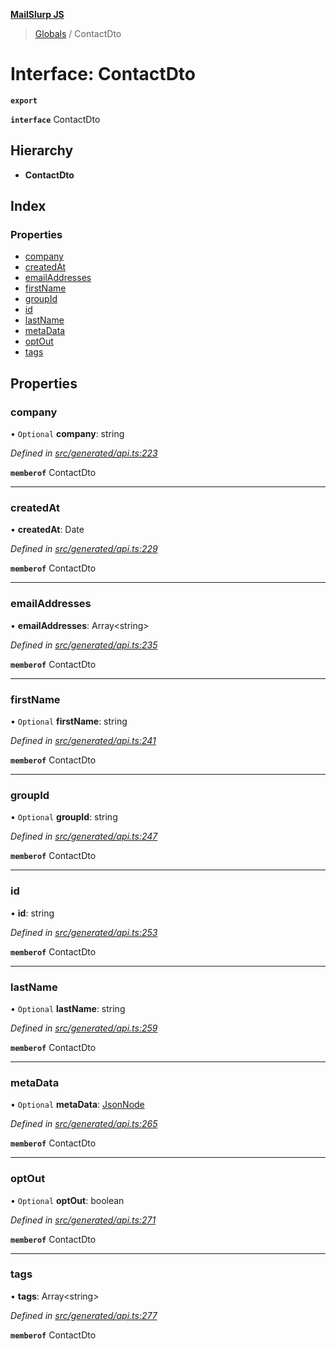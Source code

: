 **[MailSlurp JS](../README.md)**

> [Globals](../README.md) / ContactDto

# Interface: ContactDto

**`export`** 

**`interface`** ContactDto

## Hierarchy

* **ContactDto**

## Index

### Properties

* [company](contactdto.md#company)
* [createdAt](contactdto.md#createdat)
* [emailAddresses](contactdto.md#emailaddresses)
* [firstName](contactdto.md#firstname)
* [groupId](contactdto.md#groupid)
* [id](contactdto.md#id)
* [lastName](contactdto.md#lastname)
* [metaData](contactdto.md#metadata)
* [optOut](contactdto.md#optout)
* [tags](contactdto.md#tags)

## Properties

### company

• `Optional` **company**: string

*Defined in [src/generated/api.ts:223](https://github.com/mailslurp/mailslurp-client/blob/f5ab9d3/src/generated/api.ts#L223)*

**`memberof`** ContactDto

___

### createdAt

•  **createdAt**: Date

*Defined in [src/generated/api.ts:229](https://github.com/mailslurp/mailslurp-client/blob/f5ab9d3/src/generated/api.ts#L229)*

**`memberof`** ContactDto

___

### emailAddresses

•  **emailAddresses**: Array\<string>

*Defined in [src/generated/api.ts:235](https://github.com/mailslurp/mailslurp-client/blob/f5ab9d3/src/generated/api.ts#L235)*

**`memberof`** ContactDto

___

### firstName

• `Optional` **firstName**: string

*Defined in [src/generated/api.ts:241](https://github.com/mailslurp/mailslurp-client/blob/f5ab9d3/src/generated/api.ts#L241)*

**`memberof`** ContactDto

___

### groupId

• `Optional` **groupId**: string

*Defined in [src/generated/api.ts:247](https://github.com/mailslurp/mailslurp-client/blob/f5ab9d3/src/generated/api.ts#L247)*

**`memberof`** ContactDto

___

### id

•  **id**: string

*Defined in [src/generated/api.ts:253](https://github.com/mailslurp/mailslurp-client/blob/f5ab9d3/src/generated/api.ts#L253)*

**`memberof`** ContactDto

___

### lastName

• `Optional` **lastName**: string

*Defined in [src/generated/api.ts:259](https://github.com/mailslurp/mailslurp-client/blob/f5ab9d3/src/generated/api.ts#L259)*

**`memberof`** ContactDto

___

### metaData

• `Optional` **metaData**: [JsonNode](jsonnode.md)

*Defined in [src/generated/api.ts:265](https://github.com/mailslurp/mailslurp-client/blob/f5ab9d3/src/generated/api.ts#L265)*

**`memberof`** ContactDto

___

### optOut

• `Optional` **optOut**: boolean

*Defined in [src/generated/api.ts:271](https://github.com/mailslurp/mailslurp-client/blob/f5ab9d3/src/generated/api.ts#L271)*

**`memberof`** ContactDto

___

### tags

•  **tags**: Array\<string>

*Defined in [src/generated/api.ts:277](https://github.com/mailslurp/mailslurp-client/blob/f5ab9d3/src/generated/api.ts#L277)*

**`memberof`** ContactDto
